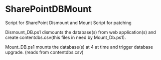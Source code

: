 # SharePointDBMount
Script for SharePoint Dismount and Mount Script for patching

Dismount_DB.ps1 dismounts the database(s) from web application(s) and create contentdbs.csv(this files in need by Mount_Db.ps1).

Mount_DB.ps1 mounts the database(s) at 4 at time and trigger database upgrade. (reads from contentdbs.csv)
